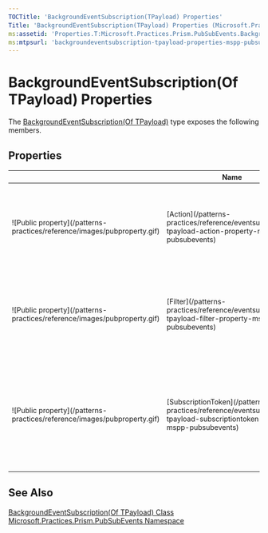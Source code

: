 ```yaml
---
TOCTitle: 'BackgroundEventSubscription(TPayload) Properties'
Title: 'BackgroundEventSubscription(TPayload) Properties (Microsoft.Practices.Prism.PubSubEvents)'
ms:assetid: 'Properties.T:Microsoft.Practices.Prism.PubSubEvents.BackgroundEventSubscription\`1'
ms:mtpsurl: 'backgroundeventsubscription-tpayload-properties-mspp-pubsubevents.md'
---
```


# BackgroundEventSubscription(Of TPayload) Properties

The [BackgroundEventSubscription(Of TPayload)](/patterns-practices/reference/backgroundeventsubscription-tpayload-class-mspp-pubsubevents) type exposes the following members.

## Properties

<table>
<colgroup>
<col width="33%" />
<col width="33%" />
<col width="33%" />
</colgroup>
<thead>
<tr class="header">
<th> </th>
<th>Name</th>
<th>Description</th>
</tr>
</thead>
<tbody>
<tr class="odd">
<td>![Public property](/patterns-practices/reference/images/pubproperty.gif)</td>
<td>[Action](/patterns-practices/reference/eventsubscription-tpayload-action-property-mspp-pubsubevents)</td>
<td><div class="summary">
Gets the target [Action(Of T)](http://msdn.microsoft.com/en-us/library/018hxwa8) that is referenced by the [IDelegateReference](/patterns-practices/reference/idelegatereference-interface-mspp-pubsubevents).
</div>
(Inherited from [EventSubscription(Of TPayload)](/patterns-practices/reference/eventsubscription-tpayload-class-mspp-pubsubevents).)</td>
</tr>
<tr class="even">
<td>![Public property](/patterns-practices/reference/images/pubproperty.gif)</td>
<td>[Filter](/patterns-practices/reference/eventsubscription-tpayload-filter-property-mspp-pubsubevents)</td>
<td><div class="summary">
Gets the target [Predicate(Of T)](http://msdn2.microsoft.com/en-us/library/bfcke1bz) that is referenced by the [IDelegateReference](/patterns-practices/reference/idelegatereference-interface-mspp-pubsubevents).
</div>
(Inherited from [EventSubscription(Of TPayload)](/patterns-practices/reference/eventsubscription-tpayload-class-mspp-pubsubevents).)</td>
</tr>
<tr class="odd">
<td>![Public property](/patterns-practices/reference/images/pubproperty.gif)</td>
<td>[SubscriptionToken](/patterns-practices/reference/eventsubscription-tpayload-subscriptiontoken-property-mspp-pubsubevents)</td>
<td><div class="summary">
Gets or sets a [SubscriptionToken](/patterns-practices/reference/eventsubscription-tpayload-subscriptiontoken-property-mspp-pubsubevents) that identifies this [IEventSubscription](/patterns-practices/reference/eventsubscription-tpayload-subscriptiontoken-property-mspp-pubsubevents).
</div>
(Inherited from [EventSubscription(Of TPayload)](/patterns-practices/reference/eventsubscription-tpayload-class-mspp-pubsubevents).)</td>
</tr>
</tbody>
</table>

## See Also

[BackgroundEventSubscription(Of TPayload) Class](/patterns-practices/reference/backgroundeventsubscription-tpayload-class-mspp-pubsubevents)  
[Microsoft.Practices.Prism.PubSubEvents Namespace](/patterns-practices/reference/mspp-pubsubevents-namespace)  